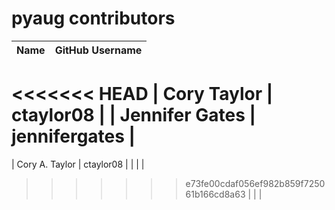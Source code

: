 # pyaug contributors

| Name                      | GitHub Username            |
|---------------------------|----------------------------|
<<<<<<< HEAD
| Cory Taylor               | ctaylor08                  |
| Jennifer Gates            | jennifergates              |
=======
| Cory A. Taylor            | ctaylor08                  |
|                           |                            |
>>>>>>> e73fe00cdaf056ef982b859f725061b166cd8a63
|                           |                            |
